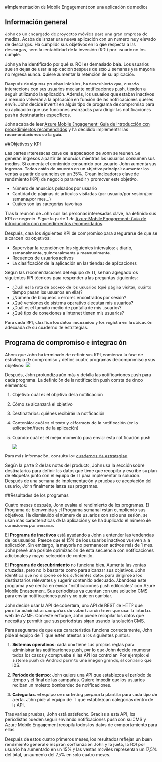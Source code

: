 <properties 
	pageTitle="Implementación de Azure Mobile Engagement para una aplicación de medios"
	description="Escenario de aplicación de medios para implementar Azure Mobile Engagement" 
	services="mobile-engagement" 
	documentationCenter="mobile" 
	authors="piyushjo"
	manager="dwrede"
	editor=""/>

<tags
	ms.service="mobile-engagement"
	ms.devlang="na"
	ms.topic="article"
	ms.tgt_pltfrm="mobile-multiple"
	ms.workload="mobile" 
	ms.date="11/23/2015"
	ms.author="piyushjo"/>

#Implementación de Mobile Engagement con una aplicación de medios

## Información general

John es un encargado de proyectos móviles para una gran empresa de medios. Acaba de lanzar una nueva aplicación con un número muy elevado de descargas. Ha cumplido sus objetivos en lo que respecta a las descargas, pero la rentabilidad de la inversión (ROI) por usuario no los cumple.

John ya ha identificado por qué su ROI es demasiado baja. Los usuarios suelen dejan de usar la aplicación después de solo 2 semanas y la mayoría no regresa nunca. Quiere aumentar la retención de su aplicación.

Después de algunas pruebas iniciales, ha descubierto que, cuando interacciona con sus usuarios mediante notificaciones push, tienden a seguir utilizando la aplicación. Además, los usuarios que estaban inactivos a menudo volverán a la aplicación en función de las notificaciones que les envíe. John decide invertir en algún tipo de programa de compromiso para su aplicación que use funciones avanzadas para dirigir las notificaciones push a destinatarios específicos.

John acaba de leer [Azure Mobile Engagement: Guía de introducción con procedimientos recomendados](mobile-engagement-getting-started-best-practices.md) y ha decidido implementar las recomendaciones de la guía.

##Objetivos y KPI

Las partes interesadas clave de la aplicación de John se reúnen. Se generan ingresos a partir de anuncios mientras los usuarios consumen sus medios. Si aumenta el contenido consumido por usuario, John aumenta sus ingresos. Todos están de acuerdo en un objetivo principal: aumentar las ventas a partir de anuncios en un 25%. Crean indicadores clave de rendimiento (KPI) de negocio para medir y promover este objetivo.

* Número de anuncios pulsados por usuario
* Cantidad de páginas de artículos visitadas (por usuario/por sesión/por semana/por mes…)
* Cuáles son las categorías favoritas

Tras la reunión de John con las personas interesadas clave, ha definido sus KPI de negocio. Sigue la parte 1 de [Azure Mobile Engagement: Guía de introducción con procedimientos recomendados](mobile-engagement-getting-started-best-practices.md).

Después, crea los siguientes KPI de compromiso para asegurarse de que se alcancen los objetivos:

* Supervisar la retención en los siguientes intervalos: a diario, semanalmente, quincenalmente y mensualmente.
* Recuentos de usuarios activos
* La clasificación de la aplicación en las tiendas de aplicaciones

Según las recomendaciones del equipo de TI, se han agregado los siguientes KPI técnicos para responder a las preguntas siguientes:

* ¿Cuál es la ruta de acceso de los usuarios (qué página visitan, cuánto tiempo pasan los usuarios en ella)?
* ¿Número de bloqueos o errores encontrados por sesión?
* ¿Qué versiones de sistema operativo ejecutan mis usuarios?
* ¿Cuál es el tamaño medio de pantalla de mis usuarios?
* ¿Qué tipo de conexiones a Internet tienen mis usuarios?

Para cada KPI, clasifica los datos necesarios y los registra en la ubicación adecuada de su cuaderno de estrategias.

## Programa de compromiso e integración

Ahora que John ha terminado de definir sus KPI, comienza la fase de estrategia de compromiso y define cuatro programas de compromiso y sus objetivos: ![][1]

Después, John profundiza aún más y detalla las notificaciones push para cada programa. La definición de la notificación push consta de cinco elementos:

1. Objetivo: cuál es el objetivo de la notificación
2. Cómo se alcanzará el objetivo
3. Destinatarios: quiénes recibirán la notificación
4. Contenido: cuál es el texto y el formato de la notificación (en la aplicación/fuera de la aplicación)
5. Cuándo: cuál es el mejor momento para enviar esta notificación push

	![][2]

Para más información, consulte los [cuadernos de estrategias](https://github.com/Azure/azure-mobile-engagement-samples/tree/master/Playbooks).

Según la parte 2 de las notas del producto, John usa la sección sobre destinatarios para definir los datos que tiene que recopilar y escribe su plan de etiquetas junto con el equipo de TI para implementar la solución. Después de una semana de implementación y pruebas de aceptación del usuario, John finalmente lanza sus programas.

##Resultados de los programas

Cuatro meses después, John evalúa el rendimiento de los programas. El Programa de bienvenida y el Programa semanal están cumpliendo sus objetivos. Ha disminuido el número de usuarios con solo una sesión, se usan más características de la aplicación y se ha duplicado el número de conexiones por semana.

El **Programa de inactivos** está ayudando a John a entender las tendencias de los usuarios. Parece que el 15% de los usuarios inactivos vuelven a la aplicación. Sin embargo, la mayoría no permanecen activos más de 1 mes. John prevé una posible optimización de esta secuencia con notificaciones adicionales y mayor selección de contenido.

El **Programa de descubrimiento** no funciona bien. Aumenta las ventas cruzadas, pero no lo bastante como para alcanzar sus objetivos. John identifica que no dispone de los suficientes datos para dirigirse a los destinatarios relevantes y sugerir contenido adecuado. Abandona este programa y se centra en enviar "notificaciones push editoriales" con Azure Mobile Engagement. Sus periodistas ya cuentan con una solución CMS para enviar notificaciones push y no quieren cambiar.

John decide usar la API de cobertura, una API de REST de HTTP que permite administrar campañas de cobertura sin tener que usar la interfaz web de AZME. Con este enfoque, John puede recopilar los datos que necesita y permitir que sus periodistas sigan usando la solución CMS.

Para asegurarse de que esta característica funciona correctamente, John pide al equipo de TI que estén atentos a los siguientes puntos:

1. **Sistemas operativos**: cada uno tiene sus propias reglas para administrar las notificaciones push, por lo que John decide enumerar todos los casos y comprueba si las API los controlan. Por ejemplo: el sistema push de Android permite una imagen grande, al contrario que iOS.

2. **Período de tiempo**: John quiere una API que establezca el período de tiempo y el final de las campañas. Quiere impedir que los usuarios reciban un molesto bombardeo de notificaciones.

3. **Categorías**: el equipo de marketing prepara la plantilla para cada tipo de alerta. John pide al equipo de TI que establezcan categorías dentro de la API.

Tras varias pruebas, John está satisfecho. Gracias a esta API, los periodistas pueden seguir enviando notificaciones push con su CMS y Azure Mobile Engagement recopila todos los datos de comportamiento para ellas.

Después de estos cuatro primeros meses, los resultados reflejan un buen rendimiento general e inspiran confianza en John y la junta, la ROI por usuario ha aumentado en un 15% y las ventas móviles representan un 17,5% del total, un aumento del 7,5% en solo cuatro meses.

<!--Image references-->
[1]: ./media/mobile-engagement-media-scenario/engagement-strategy.png
[2]: ./media/mobile-engagement-media-scenario/push-scenarios.png

<!--Link references-->
[Media Playbook link]: https://github.com/Azure/azure-mobile-engagement-samples/tree/master/Playbooks

<!---HONumber=AcomDC_1217_2015-->